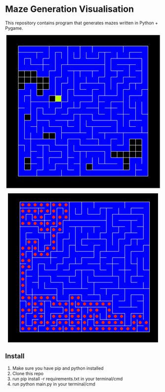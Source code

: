 <h1> Maze Generation Visualisation </h1> 
<p> This repository contains program that generates mazes written in Python + Pygame. </p>
<p> </p>
<p align="center"> <img src="maze1.png"> </p>
<p align="center"> <img src="maze2.png"> </p>
<h2> Install </h2>
<ol>
  <li> Make sure you have pip and python installed </li>
  <li> Clone this repo </li>
  <li> run pip install -r requirements.txt in your terminal/cmd </li>
  <li> run python main.py in your terminal/cmd </li>
</ol>
